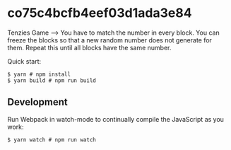 # co75c4bcfb4eef03d1ada3e84

Tenzies Game --> You have to match the number in every block. You can freeze the blocks so that a new random number does not generate for them. Repeat this until all blocks have the same number.


Quick start:

```
$ yarn # npm install
$ yarn build # npm run build
````

## Development

Run Webpack in watch-mode to continually compile the JavaScript as you work:

```
$ yarn watch # npm run watch
```
